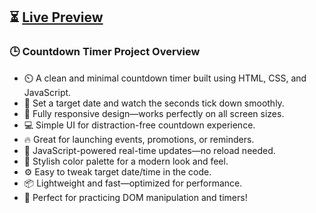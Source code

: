 ## ⏳ [Live Preview](https://shaktisinh0044.github.io/CountDown-Timer/)

### 🕒 Countdown Timer Project Overview

- ⏲️ A clean and minimal countdown timer built using HTML, CSS, and JavaScript.  
- 🎯 Set a target date and watch the seconds tick down smoothly.  
- 📱 Fully responsive design—works perfectly on all screen sizes.  
- 💻 Simple UI for distraction-free countdown experience.  
- 🔥 Great for launching events, promotions, or reminders.  
- 🧠 JavaScript-powered real-time updates—no reload needed.  
- 🌈 Stylish color palette for a modern look and feel.  
- ⚙️ Easy to tweak target date/time in the code.  
- 📦 Lightweight and fast—optimized for performance.  
- 🚀 Perfect for practicing DOM manipulation and timers!
